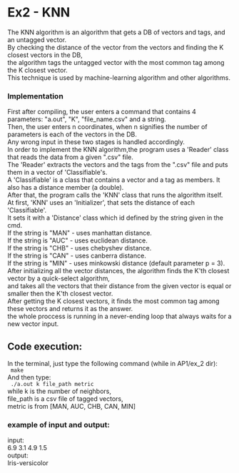 <h1>Ex2 - KNN</h1>
The KNN algorithm is an algorithm that gets a DB of vectors and tags, and an untagged vector.<br/>
By checking the distance of the vector from the vectors and finding the K closest vectors in the DB,<br />
the algorithm tags the untagged vector with the most common tag among the K closest vector.<br />
This technique is used by machine-learning algorithm and other algorithms.<br />

<h3>Implementation</h3>
First after compiling, the user enters a command that contains 4 parameters: "a.out", "K", "file_name.csv" and a string. <br />
Then, the user enters n coordinates, when n signifies the number of parameters is each of the vectors in the DB.<br />
Any wrong input in these two stages is handled accordingly.<br />
In order to implement the KNN algorithm,the program uses a 'Reader' class that reads the data from a given ".csv" file.<br />
The 'Reader' extracts the vectors and the tags from the ".csv" file and puts them in a vector of 'Classifiable's. <br />
A 'Classifiable' is a class that contains a vector and a tag as members. It also has a distance member (a double).<br />
After that, the program calls the 'KNN' class that runs the algorithm itself.<br />
At first, 'KNN' uses an 'Initializer', that sets the distance of each 'Classifiable'.<br />
It sets it with a 'Distance' class which id defined by the string given in the cmd.<br />
If the string is "MAN" - uses manhattan distance.<br />
If the string is "AUC" - uses euclidean distance.<br />
If the string is "CHB" - uses chebyshev distance.<br />
If the string is "CAN" - uses canberra distance.<br />
If the string is "MIN" - uses minkowski distance (default parameter p = 3).<br />
After initializing all the vector distances, the algorithm finds the K'th closest vector by a quick-select algorithm,<br />
and takes all the vectors that their distance from the given vector is equal or smaller then the K'th closest vector.<br />
After getting the K closest vectors, it finds the most common tag among these vectors and returns it as the answer.<br />
the whole proccess is running in a never-ending loop that always waits for a new vector input.<br />


<h2>Code execution:</h2>
In the terminal, just type the following command (while in AP1/ex_2 dir):<br />
<code> make </code><br />
And then type:<br />
<code> ./a.out k file_path metric</code><br />
while k is the number of neighbors, <br/>
file_path is a csv file of tagged vectors, <br/>
metric is from [MAN, AUC, CHB, CAN, MIN] <br/>

<h3> example of input and output: </h3>
input:<br />
6.9 3.1 4.9 1.5 <br />
output:<br />
Iris-versicolor<br />
